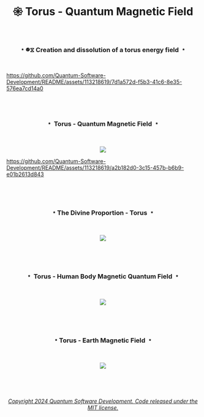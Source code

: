 <br>

# <p align="center"> 𑁍 Torus - Quantum Magnetic Field<br>
<br>

### <p align="center"> ﹡𐩔⧖ Creation and dissolution of a torus energy field ﹡ <br>
<br>
 
https://github.com/Quantum-Software-Development/README/assets/113218619/7d1a572d-f5b3-41c6-8e35-576ea7cd14a0

<br><br>


### <p align="center"> ﹡ Torus - Quantum Magnetic Field ﹡<br>
<br>

 <p align="center">
<img src="https://user-images.githubusercontent.com/113218619/234465247-f663de8d-04ec-4310-96ec-653ba01e7614.gif" />
<br>

https://github.com/Quantum-Software-Development/README/assets/113218619/a2b182d0-3c15-457b-b6b9-e01b2613d843

#

<br>

<!-- ### <p align="center"> ﹡ Torus - Quantum Flow ﹡<br>   -->
### <p align="center"> ﹡The Divine Proportion - Torus ﹡<br> 
<br>


<p align="center">
<img src="https://github.com/Quantum-Software-Development/README/assets/113218619/a2b182d0-3c15-457b-b6b9-e01b2613d843"/>
<br>

#

<br>

### <p align="center"> ﹡ Torus - Human Body Magnetic Quantum Field ﹡<br>
<br>

 <p align="center">
<img src="https://user-images.githubusercontent.com/113218619/235284218-6fa76a2f-d675-4a23-8f9e-5ef729e629ef.jpeg"/>
<br>

#

<br>

### <p align="center"> ﹡Torus - Earth Magnetic Field ﹡<br>
<br>

 <p align="center">
<img src="https://github.com/Quantum-Software-Development/README/assets/113218619/e78a928d-1756-4c96-bd38-da05b89743bf"/>
<br>

#

<br>

 ###### <p align="center"> [Copyright 2024 Quantum Software Development. Code released under the MIT license.](https://github.com/Quantum-Software-Development/README/blob/161b677c5a791f0ca8219b8e934f1cf353d5b85d/LICENSE)


